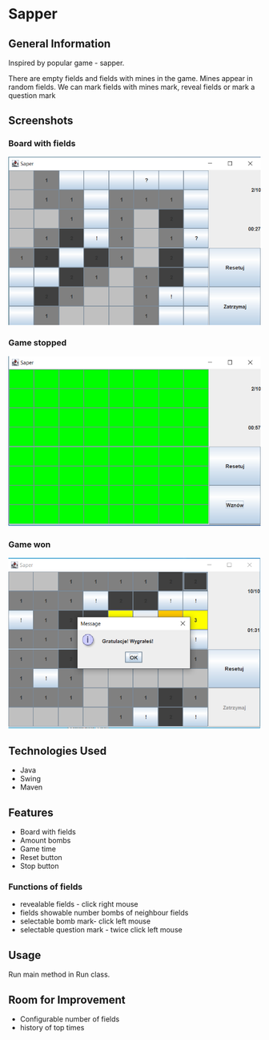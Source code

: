 # Sapper

## General Information
Inspired by popular game - sapper.

There are empty fields and fields with mines in the game. 
Mines appear in random fields.
We can mark fields with mines mark, reveal fields or mark a question mark


## Screenshots
### Board with fields
![Board with fields](./img/board.png)

### Game stopped
![Board stop game](img/stop.png)

### Game won
![Win](./img/win.png)


## Technologies Used
- Java
- Swing
- Maven


## Features
- Board with fields
- Amount bombs
- Game time
- Reset button
- Stop button


### Functions of fields
- revealable fields - click right mouse
- fields showable number bombs of neighbour fields
- selectable bomb mark- click left mouse
- selectable question mark - twice click left mouse


## Usage
Run main method in Run class.

## Room for Improvement
- Configurable number of fields
- history of top times